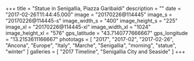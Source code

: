 +++
title = "Statue in Senigallia, Piazza Garibaldi"
description = ""
date = "2017-02-26T11:44:45.000"
image = "20170226@114445"
image_s = "20170226@114445-s"
image_width_s = "400"
image_height_s = "225"
image_xl = "20170226@114445-xl"
image_width_xl = "1024"
image_height_xl = "576"
gps_latitude = "43.7140777666667"
gps_longitude = "13.2153611166667"
phototags = [ "2017", "2017-02", "2017-02-26", "Ancona", "Europe", "Italy", "Marche", "Senigallia", "morning", "statue", "winter" ]
galleries = [ "2017 Timeline", "Senigallia City and Seaside" ]
+++

